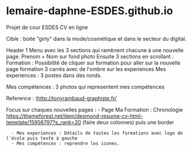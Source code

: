 # lemaire-daphne-ESDES.github.io
Projet de cour ESDES
CV en ligne 

Cible : boite "girly" dans la mode/cosmétique et dans le secteur du digital. 

 Header
 1 Menu avec les 3 sections qui ramènent chacune à une nouvelle page. 
 Prenom + Nom sur fond photo 
 Ensuite 3 sections en scrollant : 
 Formation : Possibilité de cliquer sur formation pour aller sur la nouvelle page formation 
 3 carrés avec de l'ombre sur les experiences 
 Mes experiences : 3 postes dans des ronds. 
 
 Mes compétences : 3 photos qui representent mes compétences 
 
 Reference : (http://tonyrambaud-graphiste.fr/ 
     
Focus sur chaques nouvelles pages : 
      - Page Ma Formation : 
      Chronologie https://themeforest.net/item/desmond-resume-cv-html-template/15956797?s_rank=20 (faire deux colonnes) puis une border 
      
      - Mes experiences : Détails de toutes les formations avec logo de l'école puis texte à gauche 
      - Mes compétences : reprendre les icones. 
